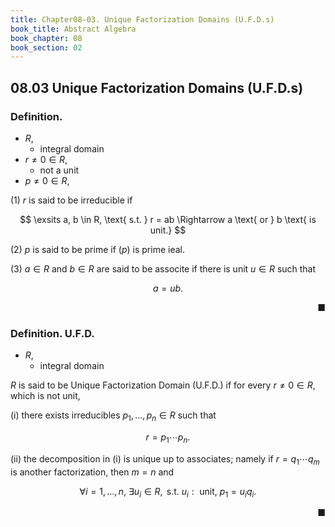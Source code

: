 ```yaml
---
title: Chapter08-03. Unique Factorization Domains (U.F.D.s)
book_title: Abstract Algebra
book_chapter: 08
book_section: 02
---
```


## 08.03 Unique Factorization Domains (U.F.D.s)

### Definition. 
* $R$,
    * integral domain
* $r \neq 0 \in R$,
    * not a unit
* $p \neq 0 \in R$,

(1) $r$ is said to be irreducible if

$$
    \exsits a, b \in R,
    \text{ s.t. }
    r = ab
    \Rightarrow
    a
    \text{ or }
    b
    \text{ is unit.}
$$

(2) $p$ is said to be prime if $(p)$ is prime ieal.

(3) $a \in R$ and $b \in R$ are said to be associte if there is unit $u \in R$ such that

$$
    a = ub
    .
$$

<div class="end-of-statement" style="text-align: right">■</div>

### Definition. U.F.D.
* $R$,
    * integral domain

$R$ is said to be Unique Factorization Domain (U.F.D.) if for every $r \neq 0 \in R$, which is not unit,

(i) there exists irreducibles $p_{1},\ldots, p_{n} \in R$ such that

$$
    r
    =
    p_{1}\cdots p_{n}
    .
$$

(ii) the decomposition in (i) is unique up to associates; namely if $r = q_{1}\cdots q_{m}$ is another factorization, then $m = n$ and

$$
    \forall i = 1, \ldots, n,
    \
    \exists u_{i} \in R,
    \text{ s.t. }
    u_{i}:
    \text{ unit},
    \
    p_{1}
    =
    u_{i}
    q_{i}
    .
$$

<div class="end-of-statement" style="text-align: right">■</div>



